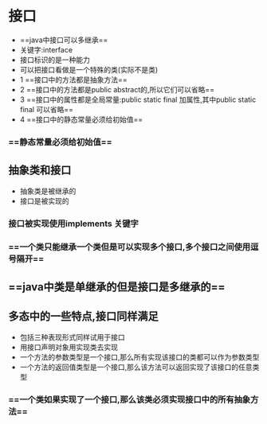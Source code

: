 # 接口
- ==java中接口可以多继承==
- 关键字:interface
- 接口标识的是一种能力
- 可以把接口看做是一个特殊的类(实际不是类)
- 1 ==接口中的方法都是抽象方法==
- 2 ==接口中的方法都是public abstract的,所以它们可以省略==
- 3 ==接口中的属性都是全局常量:public static final 加属性,其中public static final 可以省略==
- 4 ==接口中的静态常量必须给初始值==
### ==静态常量必须给初始值==
## 抽象类和接口
- 抽象类是被继承的
- 接口是被实现的
### 接口被实现使用implements 关键字
### ==一个类只能继承一个类但是可以实现多个接口,多个接口之间使用逗号隔开==
## ==java中类是单继承的但是接口是多继承的==
## 多态中的一些特点,接口同样满足
- 包括三种表现形式同样试用于接口
- 用接口声明对象用实现类去实现
- 一个方法的参数类型是一个接口,那么所有实现该接口的类都可以作为参数类型
- 一个方法的返回值类型是一个接口,那么该方法可以返回实现了该接口的任意类型
### ==一个类如果实现了一个接口,那么该类必须实现接口中的所有抽象方法==

